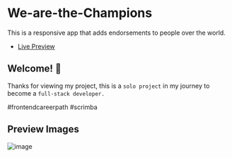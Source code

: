 # We-are-the-Champions
 This is a responsive app that adds endorsements to people over the world.

- <a href="https://cleofe-we-are-the-champions.netlify.app/">Live Preview</a>

## Welcome! 👋

Thanks for viewing my project, this is a `solo project` in my journey to become a `full-stack developer.`

#frontendcareerpath #scrimba

## Preview Images

![image](https://github.com/MarkVincent06/We-are-the-Champions/assets/99129600/f07e8b33-54fa-4582-8d91-d1d39602bdac)

